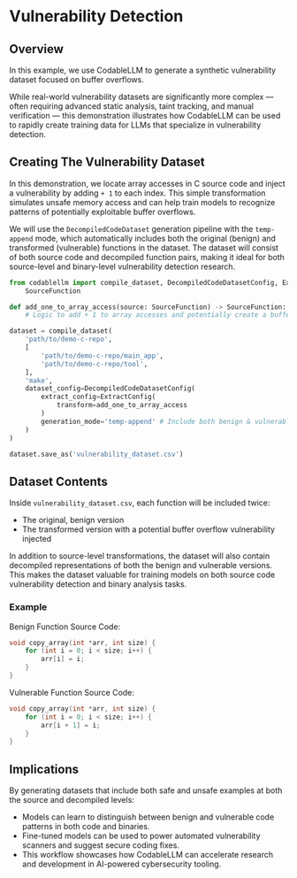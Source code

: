 # Vulnerability Detection

## Overview

In this example, we use CodableLLM to generate a synthetic vulnerability dataset focused on buffer overflows.

While real-world vulnerability datasets are significantly more complex — often requiring advanced static analysis, taint tracking, and manual verification — this demonstration illustrates how CodableLLM can be used to rapidly create training data for LLMs that specialize in vulnerability detection.


## Creating The Vulnerability Dataset

In this demonstration, we locate array accesses in C source code and inject a vulnerability by adding `+ 1` to each index. This simple transformation simulates unsafe memory access and can help train models to recognize patterns of potentially exploitable buffer overflows.

We will use the `DecompiledCodeDataset` generation pipeline with the `temp-append` mode, which automatically includes both the original (benign) and transformed (vulnerable) functions in the dataset. The dataset will consist of both source code and decompiled function pairs, making it ideal for both source-level and binary-level vulnerability detection research.

```python
from codablellm import compile_dataset, DecompiledCodeDatasetConfig, ExtractorConfig, \
    SourceFunction

def add_one_to_array_access(source: SourceFunction) -> SourceFunction: ...
    # Logic to add + 1 to array accesses and potentially create a buffer overflow vulnerability

dataset = compile_dataset(
    'path/to/demo-c-repo',
    [
        'path/to/demo-c-repo/main_app',
        'path/to/demo-c-repo/tool',
    ],
    'make',
    dataset_config=DecompiledCodeDatasetConfig(
        extract_config=ExtractConfig(
            transform=add_one_to_array_access
        )
        generation_mode='temp-append' # Include both benign & vulnerable examples
    )
)

dataset.save_as('vulnerability_dataset.csv')
```

## Dataset Contents

Inside `vulnerability_dataset.csv`, each function will be included twice:

- The original, benign version
- The transformed version with a potential buffer overflow vulnerability injected

In addition to source-level transformations, the dataset will also contain decompiled representations of both the benign and vulnerable versions. This makes the dataset valuable for training models on both source code vulnerability detection and binary analysis tasks.

### Example

Benign Function Source Code:

```c
void copy_array(int *arr, int size) {
	for (int i = 0; i < size; i++) {
		arr[i] = i;
	}
}
```

Vulnerable Function Source Code:

```c
void copy_array(int *arr, int size) {
	for (int i = 0; i < size; i++) {
		arr[i + 1] = i;
	}
}
```

## Implications

By generating datasets that include both safe and unsafe examples at both the source and decompiled levels:

- Models can learn to distinguish between benign and vulnerable code patterns in both code and binaries.
- Fine-tuned models can be used to power automated vulnerability scanners and suggest secure coding fixes.
- This workflow showcases how CodableLLM can accelerate research and development in AI-powered cybersecurity tooling.
